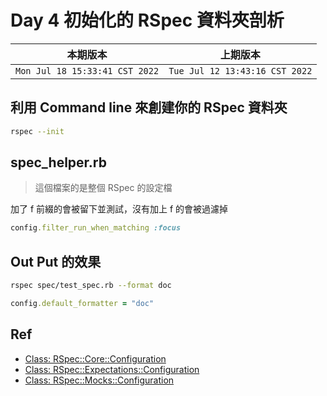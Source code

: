 # Day 4 初始化的 RSpec 資料夾剖析

|本期版本|上期版本
|:---:|:---:|
`Mon Jul 18 15:33:41 CST 2022` | `Tue Jul 12 13:43:16 CST 2022`

## 利用 Command line 來創建你的 RSpec 資料夾

```bash
rspec --init
```

## spec_helper.rb

> 這個檔案的是整個 RSpec 的設定檔

加了 f 前綴的會被留下並測試，沒有加上 f 的會被過濾掉

```ruby
config.filter_run_when_matching :focus
```

## Out Put 的效果

```bash
rspec spec/test_spec.rb --format doc
```

```ruby
config.default_formatter = "doc"
```

## Ref

* [Class: RSpec::Core::Configuration](https://rubydoc.info/gems/rspec-core/RSpec/Core/Configuration)
* [Class: RSpec::Expectations::Configuration](https://rubydoc.info/gems/rspec-expectations/RSpec/Expectations/Configuration)
* [Class: RSpec::Mocks::Configuration](https://rubydoc.info/gems/rspec-mocks/RSpec/Mocks/Configuration)